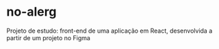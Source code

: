 # no-alerg
Projeto de estudo: front-end de uma aplicação em React, desenvolvida a partir de um projeto no Figma
